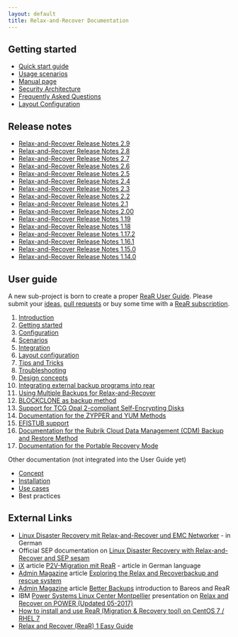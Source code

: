 ```yaml
---
layout: default
title: Relax-and-Recover Documentation
---
```


## Getting started

- [Quick start guide](/documentation/getting-started)
- [Usage scenarios](/usage/)
- [Manual page](https://github.com/rear/rear/blob/master/doc/rear.8.adoc)
- [Security Architecture](/documentation/security-architecture)
- [Frequently Asked Questions](/documentation/faq)
- [Layout Configuration](https://github.com/rear/rear/blob/master/doc/user-guide/06-layout-configuration.adoc)

## Release notes

- [Relax-and-Recover Release Notes 2.9](/documentation/release-notes-2-9)
- [Relax-and-Recover Release Notes 2.8](/documentation/release-notes-2-8)
- [Relax-and-Recover Release Notes 2.7](/documentation/release-notes-2-7)
- [Relax-and-Recover Release Notes 2.6](/documentation/release-notes-2-6)
- [Relax-and-Recover Release Notes 2.5](/documentation/release-notes-2-5)
- [Relax-and-Recover Release Notes 2.4](/documentation/release-notes-2-4)
- [Relax-and-Recover Release Notes 2.3](/documentation/release-notes-2-3)
- [Relax-and-Recover Release Notes 2.2](/documentation/release-notes-2-2)
- [Relax-and-Recover Release Notes 2.1](/documentation/release-notes-2-1)
- [Relax-and-Recover Release Notes 2.00](/documentation/release-notes-2-00)
- [Relax-and-Recover Release Notes 1.19](/documentation/release-notes-1-19)
- [Relax-and-Recover Release Notes 1.18](/documentation/release-notes-1-18)
- [Relax-and-Recover Release Notes 1.17.2](/documentation/release-notes-1-17)
- [Relax-and-Recover Release Notes 1.16.1](/documentation/release-notes-1-16)
- [Relax-and-Recover Release Notes 1.15.0](/documentation/release-notes-1-15)
- [Relax-and-Recover Release Notes 1.14.0](/documentation/release-notes-1-14)

## User guide

A new sub-project is born to create a proper [ReaR User Guide](/rear-user-guide/). Please submit your [ideas](https://github.com/rear/rear-user-guide/issues), [pull requests](https://github.com/rear/rear-user-guide/pulls) or buy some time with a [ReaR subscription](/rear-user-guide/welcome/index.html).

 1. [Introduction](https://github.com/rear/rear/blob/master/doc/user-guide/01-introduction.adoc)
 2. [Getting started](https://github.com/rear/rear/blob/master/doc/user-guide/02-getting-started.adoc)
 3. [Configuration](https://github.com/rear/rear/blob/master/doc/user-guide/03-configuration.adoc)
 4. [Scenarios](https://github.com/rear/rear/blob/master/doc/user-guide/04-scenarios.adoc)
 5. [Integration](https://github.com/rear/rear/blob/master/doc/user-guide/05-integration.adoc)
 6. [Layout configuration](https://github.com/rear/rear/blob/master/doc/user-guide/06-layout-configuration.adoc)
 7. [Tips and Tricks](https://github.com/rear/rear/blob/master/doc/user-guide/07-tips-and-tricks.adoc)
 8. [Troubleshooting](https://github.com/rear/rear/blob/master/doc/user-guide/08-troubleshooting.adoc)
 9. [Design concepts](https://github.com/rear/rear/blob/master/doc/user-guide/09-design-concepts.adoc)
10. [Integrating external backup programs into rear](https://github.com/rear/rear/blob/master/doc/user-guide/10-integrating-external-backup.adoc)
11. [Using Multiple Backups for Relax-and-Recover](https://github.com/rear/rear/blob/master/doc/user-guide/11-multiple-backups.adoc)
12. [BLOCKCLONE as backup method](https://github.com/rear/rear/blob/master/doc/user-guide/12-BLOCKCLONE.adoc)
13. [Support for TCG Opal 2-compliant Self-Encrypting Disks](https://github.com/rear/rear/blob/master/doc/user-guide/13-tcg-opal-support.adoc)
14. [Documentation for the ZYPPER and YUM Methods](https://github.com/rear/rear/blob/master/doc/user-guide/14-ZYPPER-and-YUM.adoc)
15. [EFISTUB support](https://github.com/rear/rear/blob/master/doc/user-guide/15-EFISTUB.adoc)
16. [Documentation for the Rubrik Cloud Data Management (CDM) Backup and Restore Method](https://github.com/rear/rear/blob/master/doc/user-guide/16-Rubrik-CDM.adoc)
17. [Documentation for the Portable Recovery Mode](https://github.com/rear/rear/blob/master/doc/user-guide/17-Portable-Mode.adoc)

Other documentation (not integrated into the User Guide yet)

- [Concept](/documentation/concept)
- [Installation](/documentation/installation)
- [Use cases](/documentation/usecases)
- Best practices

## External Links

- [Linux Disaster Recovery mit Relax-and-Recover und EMC Networker](https://backupinferno.de/?p=358) - in German
- Official SEP documentation on [Linux Disaster Recovery with Relax-and-Recover and SEP sesam](https://wiki.sepsoftware.com/wiki/index.php/Disaster_Recovery_for_Linux_3.0_en)
- [iX](https://www.heise.de/ix/) article [P2V-Migration mit ReaR](https://www.heise.de/select/ix/archiv/2014/12/seite-127) - article in German language
- [Admin Magazine](https://www.admin-magazine.com/) article [Exploring the Relax and Recoverbackup and rescue system](https://www.admin-magazine.com/Archive/2014/22/Exploring-the-Relax-and-Recoverbackup-and-rescue-system)
- [Admin Magazine](https://www.admin-magazine.com) article [Better Backups](https://www.admin-magazine.com/Articles/Free-Enterprise-Backup-with-Bareos) introduction to Bareos and ReaR
- IBM [Power Systems Linux Center Montpellier](https://www.ibm.com/ibm/clientcenter/montpellier/) presentation on [Relax and Recover on POWER (Updated 05-2017)](https://www.slideshare.net/sebastienchabrolles/relax-and-recover-on-power-updated-052017)
- [How to install and use ReaR (Migration & Recovery tool) on CentOS 7 / RHEL 7](https://www.linuxtechi.com/install-rear-migration-recovery-tool-centos-7-rhel-7/)
- [Relax and Recover (ReaR) 1 Easy Guide](https://www.linuxsysadmins.com/relax-and-recover-rear-1-easy-guide/)
